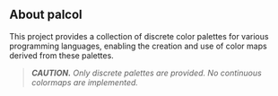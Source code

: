 About palcol
------------

This project provides a collection of discrete color palettes for various programming languages,
enabling the creation and use of color maps derived from these palettes.


> ***CAUTION.*** *Only discrete palettes are provided. No continuous colormaps are implemented.*
